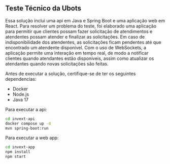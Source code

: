 ## Teste Técnico da Ubots

Essa solução inclui uma api em Java e Spring Boot e uma aplicação web em React. Para resolver um problema do teste, foi elaborado uma aplicação para permitir que clientes possam fazer solicitação de atendimentos e atendentes possam atender e finalizar as solicitações. Em caso de indisponibilidade dos atendentes, as solicitações ficam pendentes até que encontrado um atendente disponível. Com o uso de WebSockets, a aplicação permite uma interação em tempo real, de modo a notificar clientes quando atendantes estão disponíveis, assim como atualizar os atendantes quando novas solicitações são feitas.

Antes de executar a solução, certifique-se de ter os seguintes dependencias:

- Docker
- Node.js
- Java 17

Para executar a api:
```bash
cd invext-api
docker compose up -d
mvn spring-boot:run
```

Para executar a web app:
```bash
cd invext-app
npm install
npm start
```
